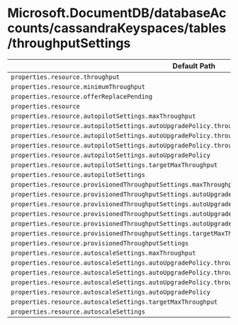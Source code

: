 # Microsoft.DocumentDB/databaseAccounts/cassandraKeyspaces/tables/throughputSettings

| Default Path | Alias |
|---|---|
| `properties.resource.throughput` | `Microsoft.DocumentDB/databaseAccounts/cassandraKeyspaces/tables/throughputSettings/default.resource.throughput` |
| `properties.resource.minimumThroughput` | `Microsoft.DocumentDB/databaseAccounts/cassandraKeyspaces/tables/throughputSettings/default.resource.minimumThroughput` |
| `properties.resource.offerReplacePending` | `Microsoft.DocumentDB/databaseAccounts/cassandraKeyspaces/tables/throughputSettings/default.resource.offerReplacePending` |
| `properties.resource` | `Microsoft.DocumentDB/databaseAccounts/cassandraKeyspaces/tables/throughputSettings/default.resource` |
| `properties.resource.autopilotSettings.maxThroughput` | `Microsoft.DocumentDB/databaseAccounts/cassandraKeyspaces/tables/throughputSettings/default.resource.autopilotSettings.maxThroughput` |
| `properties.resource.autopilotSettings.autoUpgradePolicy.throughputPolicy.isEnabled` | `Microsoft.DocumentDB/databaseAccounts/cassandraKeyspaces/tables/throughputSettings/default.resource.autopilotSettings.autoUpgradePolicy.throughputPolicy.isEnabled` |
| `properties.resource.autopilotSettings.autoUpgradePolicy.throughputPolicy.incrementPercent` | `Microsoft.DocumentDB/databaseAccounts/cassandraKeyspaces/tables/throughputSettings/default.resource.autopilotSettings.autoUpgradePolicy.throughputPolicy.incrementPercent` |
| `properties.resource.autopilotSettings.autoUpgradePolicy.throughputPolicy` | `Microsoft.DocumentDB/databaseAccounts/cassandraKeyspaces/tables/throughputSettings/default.resource.autopilotSettings.autoUpgradePolicy.throughputPolicy` |
| `properties.resource.autopilotSettings.autoUpgradePolicy` | `Microsoft.DocumentDB/databaseAccounts/cassandraKeyspaces/tables/throughputSettings/default.resource.autopilotSettings.autoUpgradePolicy` |
| `properties.resource.autopilotSettings.targetMaxThroughput` | `Microsoft.DocumentDB/databaseAccounts/cassandraKeyspaces/tables/throughputSettings/default.resource.autopilotSettings.targetMaxThroughput` |
| `properties.resource.autopilotSettings` | `Microsoft.DocumentDB/databaseAccounts/cassandraKeyspaces/tables/throughputSettings/default.resource.autopilotSettings` |
| `properties.resource.provisionedThroughputSettings.maxThroughput` | `Microsoft.DocumentDB/databaseAccounts/cassandraKeyspaces/tables/throughputSettings/default.resource.provisionedThroughputSettings.maxThroughput` |
| `properties.resource.provisionedThroughputSettings.autoUpgradePolicy.throughputPolicy.isEnabled` | `Microsoft.DocumentDB/databaseAccounts/cassandraKeyspaces/tables/throughputSettings/default.resource.provisionedThroughputSettings.autoUpgradePolicy.throughputPolicy.isEnabled` |
| `properties.resource.provisionedThroughputSettings.autoUpgradePolicy.throughputPolicy.incrementPercent` | `Microsoft.DocumentDB/databaseAccounts/cassandraKeyspaces/tables/throughputSettings/default.resource.provisionedThroughputSettings.autoUpgradePolicy.throughputPolicy.incrementPercent` |
| `properties.resource.provisionedThroughputSettings.autoUpgradePolicy.throughputPolicy` | `Microsoft.DocumentDB/databaseAccounts/cassandraKeyspaces/tables/throughputSettings/default.resource.provisionedThroughputSettings.autoUpgradePolicy.throughputPolicy` |
| `properties.resource.provisionedThroughputSettings.autoUpgradePolicy` | `Microsoft.DocumentDB/databaseAccounts/cassandraKeyspaces/tables/throughputSettings/default.resource.provisionedThroughputSettings.autoUpgradePolicy` |
| `properties.resource.provisionedThroughputSettings.targetMaxThroughput` | `Microsoft.DocumentDB/databaseAccounts/cassandraKeyspaces/tables/throughputSettings/default.resource.provisionedThroughputSettings.targetMaxThroughput` |
| `properties.resource.provisionedThroughputSettings` | `Microsoft.DocumentDB/databaseAccounts/cassandraKeyspaces/tables/throughputSettings/default.resource.provisionedThroughputSettings` |
| `properties.resource.autoscaleSettings.maxThroughput` | `Microsoft.DocumentDB/databaseAccounts/cassandraKeyspaces/tables/throughputSettings/default.resource.autoscaleSettings.maxThroughput` |
| `properties.resource.autoscaleSettings.autoUpgradePolicy.throughputPolicy.isEnabled` | `Microsoft.DocumentDB/databaseAccounts/cassandraKeyspaces/tables/throughputSettings/default.resource.autoscaleSettings.autoUpgradePolicy.throughputPolicy.isEnabled` |
| `properties.resource.autoscaleSettings.autoUpgradePolicy.throughputPolicy.incrementPercent` | `Microsoft.DocumentDB/databaseAccounts/cassandraKeyspaces/tables/throughputSettings/default.resource.autoscaleSettings.autoUpgradePolicy.throughputPolicy.incrementPercent` |
| `properties.resource.autoscaleSettings.autoUpgradePolicy.throughputPolicy` | `Microsoft.DocumentDB/databaseAccounts/cassandraKeyspaces/tables/throughputSettings/default.resource.autoscaleSettings.autoUpgradePolicy.throughputPolicy` |
| `properties.resource.autoscaleSettings.autoUpgradePolicy` | `Microsoft.DocumentDB/databaseAccounts/cassandraKeyspaces/tables/throughputSettings/default.resource.autoscaleSettings.autoUpgradePolicy` |
| `properties.resource.autoscaleSettings.targetMaxThroughput` | `Microsoft.DocumentDB/databaseAccounts/cassandraKeyspaces/tables/throughputSettings/default.resource.autoscaleSettings.targetMaxThroughput` |
| `properties.resource.autoscaleSettings` | `Microsoft.DocumentDB/databaseAccounts/cassandraKeyspaces/tables/throughputSettings/default.resource.autoscaleSettings` |

